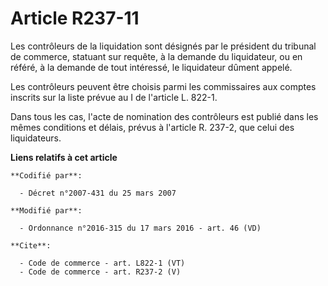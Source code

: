 # Article R237-11

Les contrôleurs de la liquidation sont désignés par le président du tribunal de commerce, statuant sur requête, à la demande
du liquidateur, ou en référé, à la demande de tout intéressé, le liquidateur dûment appelé. 

Les contrôleurs peuvent être choisis parmi les commissaires aux comptes inscrits sur la liste prévue au I de l'article L.
822-1.

Dans tous les cas, l'acte de nomination des contrôleurs est publié dans les mêmes conditions et délais, prévus à l'article R.
237-2, que celui des liquidateurs.

**Liens relatifs à cet article**

	**Codifié par**:

	  - Décret n°2007-431 du 25 mars 2007

	**Modifié par**:

	  - Ordonnance n°2016-315 du 17 mars 2016 - art. 46 (VD)

	**Cite**:

	  - Code de commerce - art. L822-1 (VT)
	  - Code de commerce - art. R237-2 (V)

